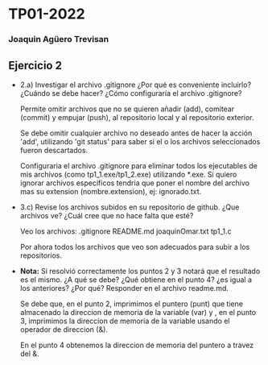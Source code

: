 # TP01-2022
### Joaquin Agüero Trevisan

## Ejercicio 2

- 2.a) Investigar el archivo .gitignore ¿Por qué es conveniente incluirlo? ¿Cuándo
se debe hacer? ¿Cómo configuraría el archivo .gitignore?

    Permite omitir archivos que no se quieren añadir (add), comitear (commit) y empujar (push), al repositorio local y al repositorio exterior.

    Se debe omitir cualquier archivo no deseado antes de hacer la acción 'add', utilizando 'git status' para saber si el o los archivos seleccionados fueron descartados. 

    Configuraria el archivo .gitignore para eliminar todos los ejecutables de mis archivos (como tp1_1.exe/tp1_2.exe) utilizando *.exe. Si quiero ignorar archivos especificos tendria que poner el nombre del archivo mas su extension (nombre.extension), ej: ignorado.txt.

- 3.c)  Revise los archivos subidos en su repositorio de github. ¿Que archivos ve? ¿Cuál cree que no hace falta que esté?

    Veo los archivos:   .gitignore
                        README.md
                        joaquinOmar.txt
                        tp1_1.c
    
    Por ahora todos los archivos que veo son adecuados para subir a los repositorios.

- **Nota:** Si resolvió correctamente los puntos 2 y 3 notará que el resultado es el mismo. ¿A qué se debe? ¿Qué obtiene en el punto 4? ¿es igual a los anteriores? ¿Por qué? Responder en el archivo readme.md.

    Se debe que, en el punto 2, imprimimos el puntero (punt) que tiene almacenado la direccion de memoria de la variable (var) y , en el punto 3, imprimimos la direccion de memoria de la variable usando el operador de direccion (&).

    En el punto 4 obtenemos la direccion de memoria del puntero a travez del &.